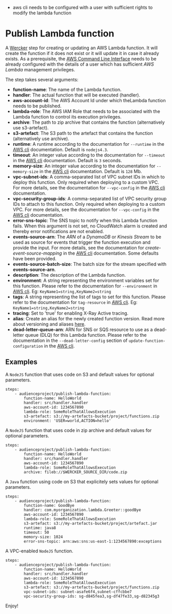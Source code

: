 - aws cli needs to be configured with a user with sufficient rights to modify the lambda function

# Publish Lambda function

A [Wercker](http://wercker.com/) step for creating or updating an AWS Lambda function. It will create the function if it does not exist or it will update it in case it already exists.
As a prerequisite, the [AWS Command Line Interface](https://aws.amazon.com/cli/) needs to be already configured with the details of a user which has sufficient _AWS Lambda_ management privileges.

The step takes several arguments:

* **function-name**: The name of the Lambda function.
* **handler**: The actual function that will be executed (handler).
* **aws-account-id**: The AWS Account Id under which theLambda function needs to be published.
* **lambda-role**: The AWS IAM Role that needs to be associated with the Lambda function to control its execution privileges.
* **archive**: The path to zip archive that contains the function (alternatively use s3-artefact).
* **s3-artefact**: The S3 path to the artefact that contains the function (alternatively use archive).
* **runtime**: A runtime according to the documentation for `--runtime` in the [AWS cli](http://docs.aws.amazon.com/cli/latest/reference/lambda/create-function.html) documentation. Default is `nodejs4.3`.
* **timeout**: An integer value according to the documentation for `--timeout` in the [AWS cli](http://docs.aws.amazon.com/cli/latest/reference/lambda/create-function.html) documentation. Default is `3` seconds.
* **memory-size**: An integer value according to the documentation for `--memory-size` in the [AWS cli](http://docs.aws.amazon.com/cli/latest/reference/lambda/create-function.html) documentation. Default is `128` Mb.
* **vpc-subnet-ids**: A comma-separated list of VPC subnet IDs in which to deploy this function. Only required when deploying to a custom VPC. For more details, see the documentation for `--vpc-config` in the [AWS cli](http://docs.aws.amazon.com/cli/latest/reference/lambda/create-function.html) documentation.
* **vpc-security-group-ids**: A comma-separated list of VPC security group IDs to attach to this function. Only required when deploying to a custom VPC. For more details, see the documentation for `--vpc-config` in the [AWS cli](http://docs.aws.amazon.com/cli/latest/reference/lambda/create-function.html) documentation.
* **error-sns-topic**: The SNS topic to notify when this Lambda function fails. When this argument is not set, no CloudWatch alarm is created and thereby error notifications are not enabled.
* **events-source-arn**: The _ARN_ of a _DynamoDB_ or _Kinesis Stream_ to be used as source for events that trigger the function execution and provide the input. For more details, see the documentation for _create-event-source-mapping_ in the [AWS cli](http://docs.aws.amazon.com/cli/latest/reference/lambda/create-event-source-mapping.html) documentation. Some defaults have been provided.
* **events-source-batch-size**: The batch size for the stream specified with **events-source-arn**.
* **description**: The description of the Lambda function.
* **environment**: A string representing the environment variables set for this function. Please refer to the documentation for `--environment` in [AWS cli](http://docs.aws.amazon.com/cli/latest/reference/lambda/create-function.html). Eg: `KeyName1=string,KeyName2=string`
* **tags**: A string representing the list of tags to set for this function. Please refer to the documentation for `tag-resource` in [AWS cli](http://docs.aws.amazon.com/cli/latest/reference/lambda/tag-resource.html). Eg: `KeyName1=string,KeyName2=string`
* **tracing**: Set to 'true' for enabling X-Ray Active tracing.
* **alias**: Create an alias for the newly created function version. Read more about versioning and aliases [here](http://docs.aws.amazon.com/lambda/latest/dg/versioning-aliases.html).
* **dead-letter-queue-arn**: ARN for SNS or SQS resource to use as a dead-letter queue (DLQ) for this Lambda function. Please refer to the documentation in the `--dead-letter-config` section of `update-function-configuration` in the [AWS cli](https://docs.aws.amazon.com/cli/latest/reference/lambda/update-function-configuration.html).

## Examples

A `NodeJS` function that uses code on S3 and default values for optional parameters.

```
steps:
    - audienceproject/publish-lambda-function:
        function-name: HelloWorld
        handler: src/handler.handler
        aws-account-id: 1234567890
        lambda-role: SomeRoleThatAllowsExecution
        s3-artefact: s3://my-artefacts-bucket/project/functions.zip
        environment: 'USER=world,ACTION=hello'
```

A `NodeJS` function that uses code in zip archive and default values for optional parameters.

```
steps:
    - audienceproject/publish-lambda-function:
        function-name: HelloWorld
        handler: src/handler.handler
        aws-account-id: 1234567890
        lambda-role: SomeRoleThatAllowsExecution
        archive: fileb://$WERCKER_SOURCE_DIR/code.zip      
```

A `Java` function using code on S3 that explicitely sets values for optional parameters.

```
steps:
    - audienceproject/publish-lambda-function:
        function-name: GoodBye
        handler: com.myorganization.lambda.Greeter::goodBye
        aws-account-id: 1234567890
        lambda-role: SomeRoleThatAllowsExecution
        s3-artefact: s3://my-artefacts-bucket/project/artefact.jar
        runtime: java8
        timeout: 50
        memory-size: 1024
        error-sns-topic: arn:aws:sns:us-east-1:1234567890:exceptions
```

A VPC-enabled `NodeJS` function.

```
steps:
    - audienceproject/publish-lambda-function:
        function-name: HelloWorld
        handler: src/handler.handler
        aws-account-id: 1234567890
        lambda-role: SomeRoleThatAllowsExecution
        s3-artefact: s3://my-artefacts-bucket/project/functions.zip      
        vpc-subnet-ids: subnet-asafe6f4,subnet-cffcbbe7
        vpc-security-group-ids: sg-d845fea3,sg-df47fe33,sg-d82345g3
```

Enjoy!
